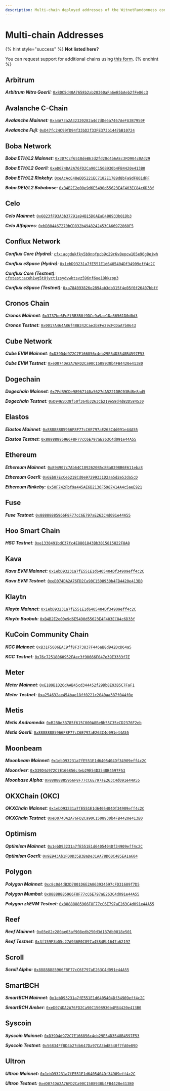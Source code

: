 ```yaml
---
description: Multi-chain deployed addresses of the WitnetRandomness contract.
---
```


# Multi-chain Addresses

{% hint style="success" %}
**Not listed here?**

You can request support for additional chains using [this form](https://tally.so/r/wMZDAn).
{% endhint %}

## Arbitrum

_**Arbitrum Nitro Goerli**:_ [`0xB0C5d40A7658b2ab28360aFa6eB5bAeb2fFe86c3`](https://goerli.arbiscan.io/address/0xB0C5d40A7658b2ab28360aFa6eB5bAeb2fFe86c3)

## Avalanche C-Chain

_**Avalanche Mainnet**:_ [`0xa4A73a2A32320282a4d7dDe6a7467AeFA3B7950F`](https://snowtrace.io/address/0xa4A73a2A32320282a4d7dDe6a7467AeFA3B7950F#readContract)

_**Avalanche Fuji**:_ [`0xD47fc24C99fD94f33bD2f33FE373b1447bB10724`](https://testnet.snowtrace.io/address/0xD47fc24C99fD94f33bD2f33FE373b1447bB10724#readContract)

## Boba Network

_**Boba ETH/L2 Mainnet**:_ [`0x3D7Ccf6518deBE3d2fd20c4b6AEc3FD904c0Ad29`](https://blockexplorer.boba.network/address/0x3D7Ccf6518deBE3d2fd20c4b6AEc3FD904c0Ad29)

_**Boba ETH/L2 Goerli**:_ [`0xeD074DA2A76FD2Ca90C1508930b4FB4420e413B0`](https://testnet.bobascan.com/address/0xeD074DA2A76FD2Ca90C1508930b4FB4420e413B0)

_**Boba ETH/L2 Rinkeby**:_ [`0xeAcAcC48eDD5221EC7182E1789d8bFa9dF801dFF`](https://blockexplorer.rinkeby.boba.network/address/0xeAcAcC48eDD5221EC7182E1789d8bFa9dF801dFF)

_**Boba DEV/L2 Bobabase**:_ [`0xB4B2E2e00e9d6E5490d55623E4F403EC84c6D33f`](https://blockexplorer.bobabase.boba.network/address/0xB4B2E2e00e9d6E5490d55623E4F403EC84c6D33f)

## Celo

_**Celo Mainnet**:_ [`0x6023fF93A3b37791a94B15D6AEaD488933b01Db3`](https://explorer.celo.org/address/0x6023fF93A3b37791a94B15D6AEaD488933b01Db3)

_**Celo Alfajores**:_ [`0xbD804467270bCD832b4948242453CA66972860F5`](https://alfajores-blockscout.celo-testnet.org/address/0xbD804467270bCD832b4948242453CA66972860F5)

## Conflux Network

_**Conflux Core (Hydra)**:_ [`cfx:acgdukfky5b9npfpcb9c29r6v0epcw105e96g8ejwh`](https://confluxscan.io/address/cfx:acgdukfky5b9npfpcb9c29r6v0epcw105e96g8ejwh)

_**Conflux eSpace (Hydra)**:_ [`0x1ebD93231a7fE551E1d6405404Df34909eff4c2C`](https://evm.confluxscan.net/address/0x1ebD93231a7fE551E1d6405404Df34909eff4c2C)

_**Conflux Core (Testnet)**:_ [`cfxtest:aceh1wg5t0jyctjzsydvwktsvz596nf6ue18kkzpp3`](https://testnet.confluxscan.io/address/cfxtest:aceh1wg5t0jyctjzsydvwktsvz596nf6ue18kkzpp3)

_**Conflux eSpace (Testnet)**:_ [`0xa784093826e2894ab3db315f4e05f0f26407bbff`](https://evmtestnet.confluxscan.net/address/0xa784093826e2894ab3db315f4e05f0f26407bbff)

## Cronos Chain

_**Cronos Mainnet**:_ [`0x3737be6FcFf5B3B0f9DCc9a9ae1Da56561D0d0d3`](https://cronoscan.com/address/0x3737be6FcFf5B3B0f9DCc9a9ae1Da56561D0d0d3)

_**Cronos Testnet**:_ [`0x0017A464A86f48B342Cae3b8Fe29cFCDaA7b0643`](https://cronos.org/explorer/testnet3/address/0x0017A464A86f48B342Cae3b8Fe29cFCDaA7b0643)

## **Cube Network**

_**Cube EVM Mainnet**:_ [`0xD39D4d972C7E166856c4eb29E54D3548B4597F53`](https://cubescan.network/address/0xD39D4d972C7E166856c4eb29E54D3548B4597F53)

_**Cube EVM Testnet**:_ [`0xeD074DA2A76FD2Ca90C1508930b4FB4420e413B0`](https://testnet.cubescan.network/address/0xeD074DA2A76FD2Ca90C1508930b4FB4420e413B0)

## Dogechain

_**Dogechain Mainnet**:_ [`0x7FdB9CDe98967140a5627dA5221DBC03Bd8e8ad5`](https://explorer.dogechain.dog/address/0x7FdB9CDe98967140a5627dA5221DBC03Bd8e8ad5)

_**Dogechain Testnet**:_ [`0xD9465D38f50f364b3263Cb219e58d4dB2D584530`](https://explorer-testnet.dogechain.dog/address/0xD9465D38f50f364b3263Cb219e58d4dB2D584530)

## Elastos

_**Elastos Mainnet**:_ [`0x88888885966F8F77cC6E797aE263C4d091e44A55`](https://esc.elastos.io/address/0x88888885966F8F77cC6E797aE263C4d091e44A55)

_**Elastos Testnet**:_ [`0x88888885966F8F77cC6E797aE263C4d091e44A55`](https://esc-testnet.elastos.io/address/0x88888885966F8F77cC6E797aE263C4d091e44A55)

## Ethereum

_**Ethereum Mainnet**:_ [`0x894907c7Ab64C1092620B5c8Ba039BB6E611eba8`](https://etherscan.io/address/0x894907c7Ab64C1092620B5c8Ba039BB6E611eba8)

_**Ethereum Goerli**:_ [`0x6Eb87EcCe6218Cd0e97299331D2aa5d2e53da5cD`](https://goerli.etherscan.io/address/0x6Eb87EcCe6218Cd0e97299331D2aa5d2e53da5cD)

_**Ethereum Rinkeby**:_ [`0x50F742Fbf9a445AE6B2136F5987414A4c5aeE921`](https://rinkeby.etherscan.io/address/0x50F742Fbf9a445AE6B2136F5987414A4c5aeE921)

## Fuse

_**Fuse Testnet**:_ [`0x88888885966F8F77cC6E797aE263C4d091e44A55`](https://explorer.fusespark.io/address/0x88888885966F8F77cC6E797aE263C4d091e44A55)

## Hoo Smart Chain

_**HSC Testnet**:_ [`0xe1330491bdC37fc4E8801843Bb3015815822F8A8`](https://testnet.hooscan.com/address/0xe1330491bdC37fc4E8801843Bb3015815822F8A8)

## Kava

_**Kava EVM Mainnet**:_ [`0x1ebD93231a7fE551E1d6405404Df34909eff4c2C`](https://explorer.kava.io/address/0x1ebD93231a7fE551E1d6405404Df34909eff4c2C)

_**Kava EVM Testnet**:_ [`0xeD074DA2A76FD2Ca90C1508930b4FB4420e413B0`](https://explorer.testnet.kava.io/address/0xeD074DA2A76FD2Ca90C1508930b4FB4420e413B0)

## Klaytn

_**Klaytn Mainnet**:_ [`0x1ebD93231a7fE551E1d6405404Df34909eff4c2C`](https://scope.klaytn.com/account/0x1ebD93231a7fE551E1d6405404Df34909eff4c2C)

_**Klaytn Baobab**:_ [`0xB4B2E2e00e9d6E5490d55623E4F403EC84c6D33f`](https://baobab.scope.klaytn.com/account/0xB4B2E2e00e9d6E5490d55623E4F403EC84c6D33f?tabId=txList)

## KuCoin Community Chain

_**KCC Mainnet**:_ [`0xB31F5606EAC9ff8F373837F446aB8d942DcD64a5`](https://scan.kcc.io/address/0xB31F5606EAC9ff8F373837F446aB8d942DcD64a5)

_**KCC Testnet**:_ [`0x76c72518060952FAec3f90666F047e39E3333f7E`](https://scan-testnet.kcc.network/address/0x76c72518060952FAec3f90666F047e39E3333f7E)

## **Meter**

_**Meter Mainnet**:_ [`0xE189B1D26dAAB45cd344452f29Db8E93B5C7FaF1`](https://scan.meter.io/address/0xE189B1D26dAAB45cd344452f29Db8E93B5C7FaF1)

_**Meter Testnet**:_ [`0xa254632ae454bae18ff0221c2040aa387f044f0e`](https://scan-warringstakes.meter.io/address/0xa254632ae454bae18ff0221c2040aa387f044f0e)

## Metis

_**Metis Andromeda**:_ [`0xB280e3B785f615C000A8BeBb55C35eCD2376F2eb`](https://andromeda-explorer.metis.io/address/0xB280e3B785f615C000A8BeBb55C35eCD2376F2eb)

_**Metis Goerli**:_ [`0x88888885966F8F77cC6E797aE263C4d091e44A55`](https://goerli.explorer.metisdevops.link/address/0x88888885966F8F77cC6E797aE263C4d091e44A55)

## Moonbeam

_**Moonbeam Mainnet**:_ [`0x1ebD93231a7fE551E1d6405404Df34909eff4c2C`](https://blockscout.moonbeam.network/address/0x1ebD93231a7fE551E1d6405404Df34909eff4c2C/read-contract)

_**Moonriver**:_ [`0xD39D4d972C7E166856c4eb29E54D3548B4597F53`](https://moonriver.moonscan.io/address/0xD39D4d972C7E166856c4eb29E54D3548B4597F53#readContract)

_**Moonbase Alpha**:_ [`0x88888885966F8F77cC6E797aE263C4d091e44A55`](https://moonbase.moonscan.io/address/0x88888885966F8F77cC6E797aE263C4d091e44A55)

## OKXChain (OKC)

_**OKXChain Mainnet**:_ [`0x1ebD93231a7fE551E1d6405404Df34909eff4c2C`](https://www.oklink.com/en/okc/address/0x1ebD93231a7fE551E1d6405404Df34909eff4c2C)

_**OKXChain Testnet**:_ [`0xeD074DA2A76FD2Ca90C1508930b4FB4420e413B0`](https://www.oklink.com/en/okc-test/address/0xeD074DA2A76FD2Ca90C1508930b4FB4420e413B0)

## Optimism

_**Optimism Mainnet**:_ [`0x1ebD93231a7fE551E1d6405404Df34909eff4c2C`](https://optimistic.etherscan.io/address/0x1ebD93231a7fE551E1d6405404Df34909eff4c2C)

_**Optimism Goerli**:_ [`0x9E943Ab1FD0D35B3BaDe31AA78D60C485EA1a604`](https://blockscout.com/optimism/goerli/address/0x9E943Ab1FD0D35B3BaDe31AA78D60C485EA1a604)

## Polygon

_**Polygon Mainnet**:_ [`0xc8c0d4dB2D7801D6E2A863934597cFD31689f7D5`](https://polygonscan.com/address/0xc8c0d4dB2D7801D6E2A863934597cFD31689f7D5)

_**Polygon Mumbai**:_ [`0x88888885966F8F77cC6E797aE263C4d091e44A55`](https://mumbai.polygonscan.com/address/0x88888885966F8F77cC6E797aE263C4d091e44A55)

_**Polygon zkEVM Testnet**:_ [`0x88888885966F8F77cC6E797aE263C4d091e44A55`](https://testnet-zkevm.polygonscan.com/address/0x88888885966F8F77cC6E797aE263C4d091e44A55)

## Reef

_**Reef Mainnet**:_ [`0x03e82c280ae03af908edb250d3d187db0018e501`](https://reefscan.com/contract/0x03e82c280ae03af908edb250d3d187db0018e501)

_**Reef Testnet**:_ [`0x3f159F3bD5c27A936E0C897a4584Eb1647a62197`](https://testnet.reefscan.com/contract/0x3f159F3bD5c27A936E0C897a4584Eb1647a62197)

## Scroll

_**Scroll Alpha**:_ [`0x88888885966F8F77cC6E797aE263C4d091e44A55`](https://blockscout.scroll.io/address/0x88888885966F8F77cC6E797aE263C4d091e44A55)

## SmartBCH

_**SmartBCH Mainnet**:_ [`0x1ebD93231a7fE551E1d6405404Df34909eff4c2C`](https://www.smartscan.cash/address/0x1ebD93231a7fE551E1d6405404Df34909eff4c2C)

_**SmartBCH Amber**:_ [`0xeD074DA2A76FD2Ca90C1508930b4FB4420e413B0`](https://www.smartscan.cash/address/0xeD074DA2A76FD2Ca90C1508930b4FB4420e413B0)

## Syscoin

_**Syscoin Mainnet:**_ [`0xD39D4d972C7E166856c4eb29E54D3548B4597F53`](https://explorer.syscoin.org/address/0xD39D4d972C7E166856c4eb29E54D3548B4597F53)

_**Syscoin Testnet**:_ [`0x56834Ff8D4b27db647Da97CA3bd8540f7fA0e89D`](https://tanenbaum.io/address/0x56834Ff8D4b27db647Da97CA3bd8540f7fA0e89D)

## Ultron

_**Ultron Mainnet:**_ [`0x1ebD93231a7fE551E1d6405404Df34909eff4c2C`](https://ulxscan.com/address/0x1ebD93231a7fE551E1d6405404Df34909eff4c2C)

_**Ultron Testnet:**_ [`0xeD074DA2A76FD2Ca90C1508930b4FB4420e413B0`](https://explorer.ultron-dev.io/address/0xeD074DA2A76FD2Ca90C1508930b4FB4420e413B0)
